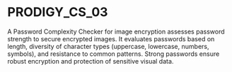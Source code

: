# PRODIGY_CS_03
 A Password Complexity Checker for image encryption assesses password strength to secure encrypted images. It evaluates passwords based on length, diversity of character types (uppercase, lowercase, numbers, symbols), and resistance to common patterns. Strong passwords ensure robust encryption and protection of sensitive visual data.
